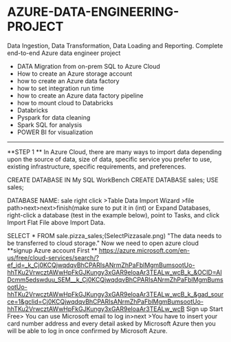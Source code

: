 # AZURE-DATA-ENGINEERING-PROJECT
Data Ingestion, Data Transformation, Data Loading and Reporting.
Complete end-to-end Azure data engineer project

- DATA Migration from on-prem SQL to Azure Cloud
- How to create an Azure storage account
- how to create an Azure data factory 
- how to set integration run time
- how to create an Azure data factory pipeline
- how to mount cloud to Databricks
- Databricks 
- Pyspark for data cleaning
- Spark SQL for analysis
- POWER BI for visualization

*************************************************************************************************************************************************************************************************************
**STEP 1 **
In Azure Cloud, there are many ways to import data depending upon the source of data, size of data, specific service you prefer to use, existing infrastructure, specific requirements, and preferences.

CREATE DATABASE IN My SQL WorkBench
CREATE DATABASE sales;
USE sales;

DATABASE NAME: sale
right click >Table Data Import Wizard >file path>next>next>finish(make sure to put it in (int)
or  Expand Databases, right-click a database (test in the example below), point to Tasks, and click Import Flat File above Import Data.

SELECT * FROM sale.pizza_sales;(SelectPizzasale.png)
"The data needs to be transferred to cloud storage."
Now we need to open azure cloud 
**signup Azure account First **
https://azure.microsoft.com/en-us/free/cloud-services/search/?ef_id=_k_Cj0KCQjwqdqvBhCPARIsANrmZhPaFblMgmBumsootUo-hhTKu2VrwcztAWwHpFkGJKungy3xGAR9eloaAr3TEALw_wcB_k_&OCID=AIDcmm5edswduu_SEM__k_Cj0KCQjwqdqvBhCPARIsANrmZhPaFblMgmBumsootUo-hhTKu2VrwcztAWwHpFkGJKungy3xGAR9eloaAr3TEALw_wcB_k_&gad_source=1&gclid=Cj0KCQjwqdqvBhCPARIsANrmZhPaFblMgmBumsootUo-hhTKu2VrwcztAWwHpFkGJKungy3xGAR9eloaAr3TEALw_wcB
Sign up Start Free> You can use Microsoft email to log in>next >You have to insert your card number address and every detail asked by Microsoft Azure then you will be able to log in once confirmed by Microsoft Azure. 






